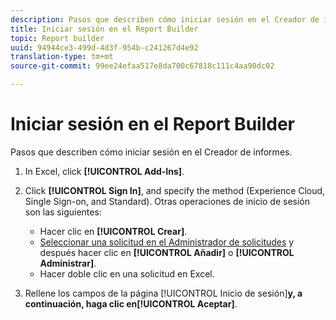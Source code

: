 ```yaml
---
description: Pasos que describen cómo iniciar sesión en el Creador de informes.
title: Iniciar sesión en el Report Builder
topic: Report builder
uuid: 94944ce3-499d-4d3f-954b-c241267d4e92
translation-type: tm+mt
source-git-commit: 99ee24efaa517e8da700c67818c111c4aa90dc02

---
```



# Iniciar sesión en el Report Builder

Pasos que describen cómo iniciar sesión en el Creador de informes.

1. In Excel, click **[!UICONTROL Add-Ins]**.
1. Click **[!UICONTROL Sign In]**, and specify the method (Experience Cloud, Single Sign-on, and Standard). Otras operaciones de inicio de sesión son las siguientes:

   * Hacer clic en **[!UICONTROL Crear]**.
   * [Seleccionar una solicitud en el Administrador de solicitudes](/help/analyze/report-builder/manage-requests/r-arb-manage-requests.md) y después hacer clic en **[!UICONTROL Añadir]** o **[!UICONTROL Administrar]**.
   * Hacer doble clic en una solicitud en Excel.

1. Rellene los campos de la página [!UICONTROL Inicio de sesión]**y, a continuación, haga clic en[!UICONTROL Aceptar]**.

